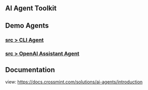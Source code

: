 ## AI Agent Toolkit

## Demo Agents

### [src > CLI Agent](src/cli_hello-world)

### [src > OpenAI Assistant Agent](src/openai_assistant-hello-world)

## Documentation

view: https://docs.crossmint.com/solutions/ai-agents/introduction
